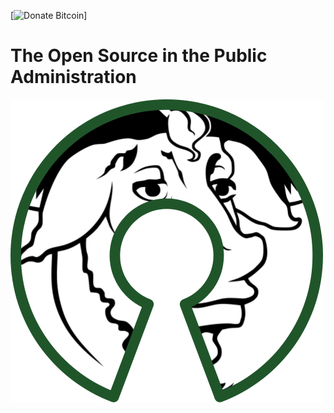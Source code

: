 [![Donate Bitcoin](https://img.shields.io/badge/donate%20-0.001%20btc-blue.svg)]
# The Open Source in the Public Administration

![](/assets/500px-free_software_and_open_source_software_composite_logo.svg.png)



